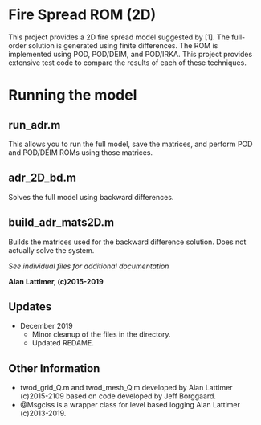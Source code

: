 # Fire Spread ROM (2D)
This project provides a 2D fire spread model suggested by [1].  The full-order solution is
generated using finite differences.  The ROM is implemented using POD, POD/DEIM, and POD/IRKA.  This
project provides extensive test code to compare the results of each of these techniques.

# Running the model
## run_adr.m
This allows you to run the full model, save the matrices, and perform POD and POD/DEIM ROMs using
those matrices.

## adr\_2D\_bd.m
Solves the full model using backward differences.

## build\_adr\_mats2D.m
Builds the matrices used for the backward difference solution. Does not actually solve the system.


_See individual files for additional documentation_

**Alan Lattimer, (c)2015-2019**

## Updates

* December 2019
  * Minor cleanup of the files in the directory.
  * Updated REDAME.

## Other Information

* twod\_grid\_Q.m and twod\_mesh\_Q.m developed by Alan Lattimer (c)2015-2109 based on code
developed by Jeff Borggaard.
* \@Msgclss is a wrapper class for level based logging Alan Lattimer (c)2013-2019.

